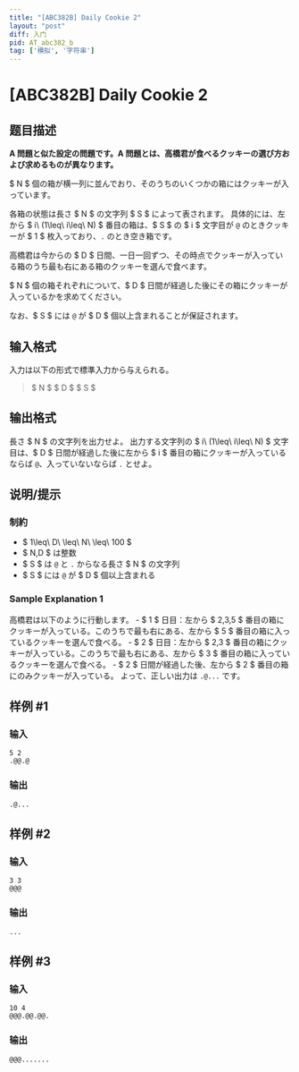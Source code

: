 ```yaml
---
title: "[ABC382B] Daily Cookie 2"
layout: "post"
diff: 入门
pid: AT_abc382_b
tag: ['模拟', '字符串']
---
```


# [ABC382B] Daily Cookie 2

## 题目描述

[problemUrl]: https://atcoder.jp/contests/abc382/tasks/abc382_b

**A 問題と似た設定の問題です。A 問題とは、高橋君が食べるクッキーの選び方および求めるものが異なります。**

$ N $ 個の箱が横一列に並んでおり、そのうちのいくつかの箱にはクッキーが入っています。

各箱の状態は長さ $ N $ の文字列 $ S $ によって表されます。 具体的には、左から $ i\ (1\leq\ i\leq\ N) $ 番目の箱は、$ S $ の $ i $ 文字目が `@` のときクッキーが $ 1 $ 枚入っており、`.` のとき空き箱です。

高橋君は今からの $ D $ 日間、一日一回ずつ、その時点でクッキーが入っている箱のうち最も右にある箱のクッキーを選んで食べます。

$ N $ 個の箱それぞれについて、$ D $ 日間が経過した後にその箱にクッキーが入っているかを求めてください。

なお、$ S $ には `@` が $ D $ 個以上含まれることが保証されます。

## 输入格式

入力は以下の形式で標準入力から与えられる。

> $ N $ $ D $ $ S $

## 输出格式

長さ $ N $ の文字列を出力せよ。 出力する文字列の $ i\ (1\leq\ i\leq\ N) $ 文字目は、$ D $ 日間が経過した後に左から $ i $ 番目の箱にクッキーが入っているならば `@`、入っていないならば `.` とせよ。

## 说明/提示

### 制約

- $ 1\leq\ D\ \leq\ N\ \leq\ 100 $
- $ N,D $ は整数
- $ S $ は `@` と `.` からなる長さ $ N $ の文字列
- $ S $ には `@` が $ D $ 個以上含まれる

### Sample Explanation 1

高橋君は以下のように行動します。 - $ 1 $ 日目：左から $ 2,3,5 $ 番目の箱にクッキーが入っている。このうちで最も右にある、左から $ 5 $ 番目の箱に入っているクッキーを選んで食べる。 - $ 2 $ 日目：左から $ 2,3 $ 番目の箱にクッキーが入っている。このうちで最も右にある、左から $ 3 $ 番目の箱に入っているクッキーを選んで食べる。 - $ 2 $ 日間が経過した後、左から $ 2 $ 番目の箱にのみクッキーが入っている。 よって、正しい出力は `.@...` です。

## 样例 #1

### 输入

```
5 2
.@@.@
```

### 输出

```
.@...
```

## 样例 #2

### 输入

```
3 3
@@@
```

### 输出

```
...
```

## 样例 #3

### 输入

```
10 4
@@@.@@.@@.
```

### 输出

```
@@@.......
```

